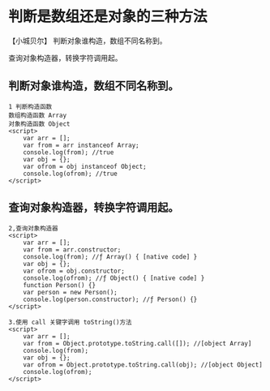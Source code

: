 # 判断是数组还是对象的三种方法
【小城贝尔】
判断对象谁构造，数组不同名称到。

查询对象构造器，转换字符调用起。

## 判断对象谁构造，数组不同名称到。
    1 判断构造函数 
    数组构造函数 Array  
    对象构造函数 Object
    <script>
        var arr = [];
        var from = arr instanceof Array;
        console.log(from); //true
        var obj = {};
        var ofrom = obj instanceof Object;
        console.log(ofrom); //true
    </script>
## 查询对象构造器，转换字符调用起。
    2,查询对象构造器
    <script>
        var arr = [];
        var from = arr.constructor;
        console.log(from); //ƒ Array() { [native code] }
        var obj = {};
        var ofrom = obj.constructor;
        console.log(ofrom); //ƒ Object() { [native code] }
        function Person() {}
        var person = new Person();
        console.log(person.constructor); //ƒ Person() {}
    </script>

    3.使用 call 关键字调用 toString()方法
    <script>
        var arr = [];
        var from = Object.prototype.toString.call([]); //[object Array]
        console.log(from);
        var obj = {};
        var ofrom = Object.prototype.toString.call(obj); //[object Object]
        console.log(ofrom);
    </script>